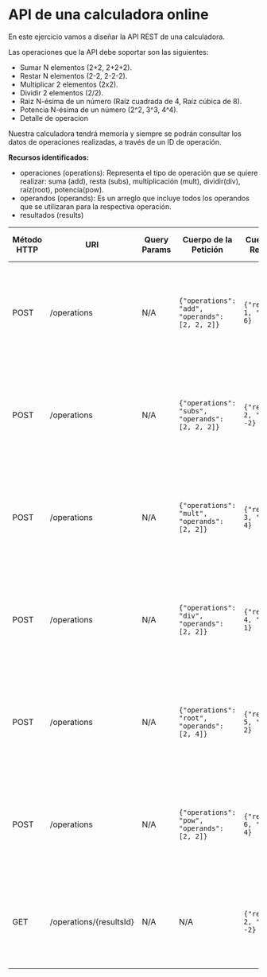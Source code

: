 # API de una calculadora online

En este ejercicio vamos a diseñar la API REST de una calculadora.

Las operaciones que la API debe soportar son las siguientes:
- Sumar N elementos (2+2, 2+2+2).
- Restar N elementos (2-2, 2-2-2).
- Multiplicar 2 elementos (2x2).
- Dividir 2 elementos (2/2).
- Raiz N-ésima de un número (Raíz cuadrada de 4, Raíz cúbica de 8).
- Potencia N-ésima de un número (2^2, 3^3, 4^4).
- Detalle de operacion

Nuestra calculadora tendrá memoria y siempre se podrán consultar los datos de operaciones realizadas, a través de un ID de operación.



**Recursos identificados:**
- operaciones (operations): Representa el tipo de operación que se quiere realizar: suma (add), resta (subs), multiplicación (mult), dividir(div), raíz(root), potencia(pow).
- operandos (operands): Es un arreglo que incluye todos los operandos que se utilizaran para la respectiva operación.
- resultados (results) 


| Método HTTP                            | URI                    | Query Params  | Cuerpo de la Petición                                               | Cuerpo de la Respuesta                                                                | Códigos de Respuesta                                                            |
|----------------------------------------|------------------------|---------------|---------------------------------------------------------------------|---------------------------------------------------------------------------------------|---------------------------------------------------------------------------------|
| POST                                   | /operations            | N/A           | `{"operations": "add", "operands": [2, 2, 2]}`                      | `{"resultsId": 1, "results": 6}`                                                        | 201 Created<br/>400 Bad Request<br/>404 Not Found<br/>500 Internal Server Error |
| POST                                   | /operations            | N/A           | `{"operations": "subs", "operands": [2, 2, 2]}`                     | `{"resultsId": 2, "results": -2}`                                                       | 201 Created<br/>400 Bad Request<br/>404 Not Found<br/>500 Internal Server Error |
| POST                                   | /operations            | N/A           | `{"operations": "mult", "operands": [2, 2]}`                        | `{"resultsId": 3, "results": 4}`                                                        | 201 Created<br/>400 Bad Request<br/>404 Not Found<br/>500 Internal Server Error |
| POST                                   | /operations            | N/A           | `{"operations": "div", "operands": [2, 2]}`                         | `{"resultsId": 4, "results": 1}`                                                        | 201 Created<br/>400 Bad Request<br/>404 Not Found<br/>500 Internal Server Error |
| POST                                   | /operations            | N/A           | `{"operations": "root", "operands": [2, 4]}`                        | `{"resultsId": 5, "results": 2}`                                                        | 201 Created<br/>400 Bad Request<br/>404 Not Found<br/>500 Internal Server Error |
| POST                                   | /operations            | N/A           | `{"operations": "pow", "operands": [2, 2]}`                         | `{"resultsId": 6, "results": 4}`                                                        | 201 Created<br/>400 Bad Request<br/>404 Not Found<br/>500 Internal Server Error |
| GET                                    | /operations/{resultsId}| N/A           | N/A                                                                 | `{"resultsId": 2, "results": -2}`                                                                      | 200 OK<br/>400 Bad Request<br/>404 Not Found<br/>500 Internal Server Error   |


